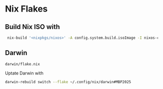 # Nix Flakes

## Build Nix ISO with

```bash
 nix-build '<nixpkgs/nixos>' -A config.system.build.isoImage -I nixos-config=./custom_iso.nix
```

## Darwin

`darwin/flake.nix`

Uptate Darwin with

```bash
darwin-rebuild switch --flake ~/.config/nix/darwin#MBP2025
```
